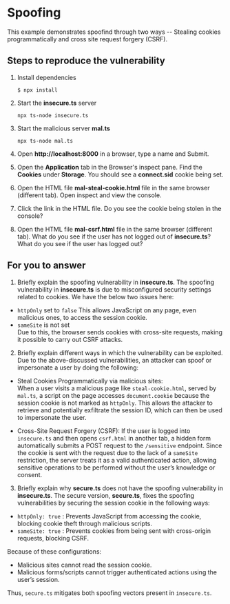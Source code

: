 # Spoofing

This example demonstrates spoofind through two ways -- Stealing cookies programmatically and cross site request forgery (CSRF).

## Steps to reproduce the vulnerability

1. Install dependencies

    `$ npx install`

2. Start the **insecure.ts** server

    `npx ts-node insecure.ts`

3. Start the malicious server **mal.ts**

    `npx ts-node mal.ts`

4. Open __http://localhost:8000__ in a browser, type a name and Submit.

5. Open the __Application__ tab in the Browser's inspect pane. Find the __Cookies__ under __Storage__. You should see a __connect.sid__ cookie being set.

6. Open the HTML file __mal-steal-cookie.html__ file in the same browser (different tab). Open inspect and view the console.

7. Click the link in the HTML file. Do you see the cookie being stolen in the console?

8. Open the HTML file __mal-csrf.html__ file in the same browser (different tab). What do you see if the user has not logged out of **insecure.ts**? What do you see if the user has logged out? 


## For you to answer

1. Briefly explain the spoofing vulnerability in **insecure.ts**.
The spoofing vulnerability in **insecure.ts** is due to misconfigured security settings related to cookies. We have the below two issues here:
- `httpOnly` set to `false`
  This allows JavaScript on any page, even malicious ones, to access the session cookie.
- `sameSite` is not set  
  Due to this, the browser sends cookies with cross-site requests, making it possible to carry out CSRF attacks.

2. Briefly explain different ways in which the vulnerability can be exploited.
Due to the above-discussed vulnerabilities, an attacker can spoof or impersonate a user by doing the following:
- Steal Cookies Programmatically via malicious sites:  
  When a user visits a malicious page like `steal-cookie.html`, served by `mal.ts`, a script on the page accesses `document.cookie` because the session cookie is not marked as `httpOnly`. This allows the attacker to retrieve and potentially exfiltrate the session ID, which can then be used to impersonate the user.

- Cross-Site Request Forgery (CSRF): 
  If the user is logged into `insecure.ts` and then opens `csrf.html` in another tab, a hidden form automatically submits a POST request to the `/sensitive` endpoint. Since the cookie is sent with the request due to the lack of a `sameSite` restriction, the server treats it as a valid authenticated action, allowing sensitive operations to be performed without the user’s knowledge or consent.

3. Briefly explain why **secure.ts** does not have the spoofing vulnerability in **insecure.ts**.
The secure version, **secure.ts**, fixes the spoofing vulnerabilities by securing the session cookie in the following ways:
- `httpOnly: true` : Prevents JavaScript from accessing the cookie, blocking cookie theft through malicious scripts.
- `sameSite: true` : Prevents cookies from being sent with cross-origin requests, blocking CSRF.

Because of these configurations:
- Malicious sites cannot read the session cookie.
- Malicious forms/scripts cannot trigger authenticated actions using the user’s session.

Thus, `secure.ts` mitigates both spoofing vectors present in `insecure.ts`.